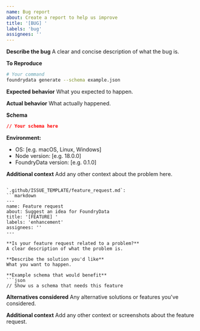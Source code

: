 ```yaml
---
name: Bug report
about: Create a report to help us improve
title: '[BUG] '
labels: 'bug'
assignees: ''
---
```


**Describe the bug**
A clear and concise description of what the bug is.

**To Reproduce**
```bash
# Your command
foundrydata generate --schema example.json
```

**Expected behavior**
What you expected to happen.

**Actual behavior**
What actually happened.

**Schema**
```json
// Your schema here
```

**Environment:**
- OS: [e.g. macOS, Linux, Windows]
- Node version: [e.g. 18.0.0]
- FoundryData version: [e.g. 0.1.0]

**Additional context**
Add any other context about the problem here.
```

`.github/ISSUE_TEMPLATE/feature_request.md`:
```markdown
---
name: Feature request
about: Suggest an idea for FoundryData
title: '[FEATURE] '
labels: 'enhancement'
assignees: ''
---

**Is your feature request related to a problem?**
A clear description of what the problem is.

**Describe the solution you'd like**
What you want to happen.

**Example schema that would benefit**
```json
// Show us a schema that needs this feature
```

**Alternatives considered**
Any alternative solutions or features you've considered.

**Additional context**
Add any other context or screenshots about the feature request.